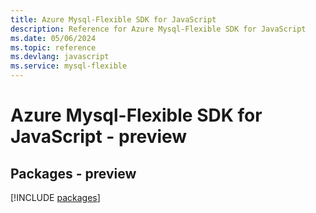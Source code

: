 ```yaml
---
title: Azure Mysql-Flexible SDK for JavaScript
description: Reference for Azure Mysql-Flexible SDK for JavaScript
ms.date: 05/06/2024
ms.topic: reference
ms.devlang: javascript
ms.service: mysql-flexible
---
```

# Azure Mysql-Flexible SDK for JavaScript - preview
## Packages - preview
[!INCLUDE [packages](mysql-flexible-index.md)]